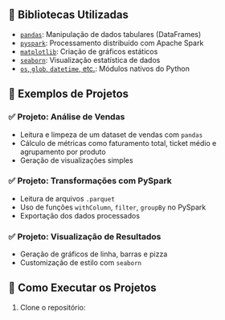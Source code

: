 
## 🧰 Bibliotecas Utilizadas

- [`pandas`](https://pandas.pydata.org/): Manipulação de dados tabulares (DataFrames)
- [`pyspark`](https://spark.apache.org/docs/latest/api/python/): Processamento distribuído com Apache Spark
- [`matplotlib`](https://matplotlib.org/): Criação de gráficos estáticos
- [`seaborn`](https://seaborn.pydata.org/): Visualização estatística de dados
- [`os`, `glob`, `datetime`, etc.](https://docs.python.org/3/): Módulos nativos do Python

## 📌 Exemplos de Projetos

### ✅ Projeto: Análise de Vendas
- Leitura e limpeza de um dataset de vendas com `pandas`
- Cálculo de métricas como faturamento total, ticket médio e agrupamento por produto
- Geração de visualizações simples

### ✅ Projeto: Transformações com PySpark
- Leitura de arquivos `.parquet`
- Uso de funções `withColumn`, `filter`, `groupBy` no PySpark
- Exportação dos dados processados

### ✅ Projeto: Visualização de Resultados
- Geração de gráficos de linha, barras e pizza
- Customização de estilo com `seaborn`

## 🧪 Como Executar os Projetos

1. Clone o repositório:
```bash
